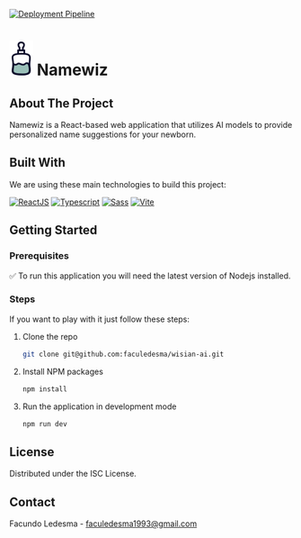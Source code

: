 [![Deployment Pipeline](https://github.com/faculedesma/wisian-ai/actions/workflows/pipeline.yml/badge.svg)](https://github.com/faculedesma/wisian-ai/actions/workflows/pipeline.yml)

# <img src="./public/logo.svg" alt="logo icon"> Namewiz

## About The Project

Namewiz is a React-based web application that utilizes AI models to provide personalized name suggestions for your newborn.

## Built With

We are using these main technologies to build this project:

[![ReactJS][react]][react-url]
[![Typescript][typescript]][typescript-url]
[![Sass][sass]][sass-url]
[![Vite][vite]][vite-url]

## Getting Started

### Prerequisites

:white_check_mark: To run this application you will need the latest version of Nodejs installed.

### Steps

If you want to play with it just follow these steps:

1. Clone the repo
   ```sh
   git clone git@github.com:faculedesma/wisian-ai.git
   ```
2. Install NPM packages
   ```sh
   npm install
   ```
3. Run the application in development mode
   ```sh
   npm run dev
   ```

## License

Distributed under the ISC License.

## Contact

Facundo Ledesma - faculedesma1993@gmail.com

[react]: https://img.shields.io/badge/React-20232A?style=for-the-badge&logo=react
[react-url]: https://reactjs.org/
[sass]: https://img.shields.io/badge/Sass-20232A?style=for-the-badge&logo=sass
[sass-url]: https://sass-lang.com/
[typescript]: https://img.shields.io/badge/typescript-20232A?style=for-the-badge&logo=typescript
[typescript-url]: https://www.typescriptlang.org/
[vite]: https://img.shields.io/badge/vite-20232A?style=for-the-badge&logo=vite
[vite-url]: https://vitejs.dev/
